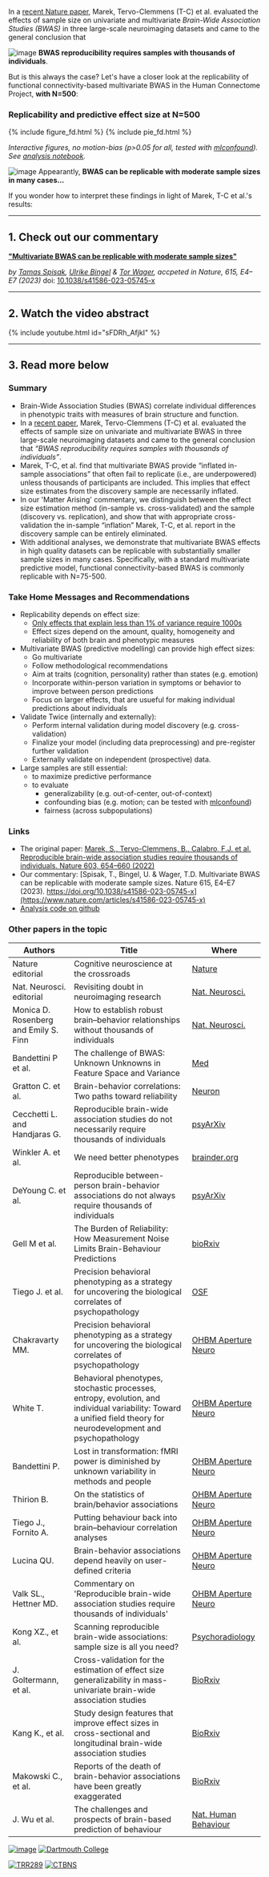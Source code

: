 In a [recent Nature paper](https://doi.org/10.1038/s41586-022-04492-9), Marek, Tervo-Clemmens (T-C) et al. evaluated the effects of sample size on univariate and multivariate *Brain-Wide Association Studies (BWAS)* in three large-scale neuroimaging datasets and came to the general conclusion that 

![image](https://user-images.githubusercontent.com/21124251/209202814-3c8bbc78-0800-42ba-b721-f063d1bc2582.png) **BWAS reproducibility requires samples with thousands of individuals**. 

But is this always the case? Let's have a closer look at the replicability of functional connectivity-based multivariate BWAS in the Human Connectome Project, **with N=500**:
 
### Replicability and predictive effect size at N=500
{% include figure_fd.html %}
{% include pie_fd.html %}   

*Interactive figures, no motion-bias (p>0.05 for all, tested with [mlconfound](https://mlconfound.readthedocs.io/en/latest/)). See [analysis notebook](https://github.com/spisakt/BWAS_comment/blob/master/multivariate_BWAS_replicability_analysis_FC_extensive_motion.ipynb).*

![image](https://user-images.githubusercontent.com/21124251/209199998-00f467fd-491f-4ac1-b35e-a6b8484691e4.png)
Appearantly, **BWAS can be replicable with moderate sample sizes in many cases...**

If you wonder how to interpret these findings in light of Marek, T-C et al.'s results:

-----------------

## 1. Check out our commentary

[**"Multivariate BWAS can be replicable with moderate sample sizes"**](https://www.nature.com/articles/s41586-023-05745-x)

*by [Tamas Spisak](https://pni-lab.github.io/), [Ulrike Bingel](https://www.bingellab.de/people/) & [Tor Wager](https://sites.dartmouth.edu/canlab/), accpeted in Nature, 615, E4–E7 (2023)* doi: [10.1038/s41586-023-05745-x](https://doi.org/10.1038/s41586-023-05745-x)

-----------------

## 2. Watch the video abstract

{% include youtube.html id="sFDRh_AfjkI" %}

-----------------

## <a name="summary"></a> 3. Read more below

### **Summary**
- Brain-Wide Association Studies (BWAS) correlate individual differences in phenotypic traits with measures of brain structure and function.
- In a [recent paper](https://doi.org/10.1038/s41586-022-04492-9), Marek, Tervo-Clemmens (T-C) et al. evaluated the effects of sample size on univariate and multivariate BWAS in three large-scale neuroimaging datasets and came to the general conclusion that *“BWAS reproducibility requires samples with thousands of individuals”*. 
- Marek, T-C, et al. find that multivariate BWAS provide “inflated in-sample associations” that often fail to replicate (i.e., are underpowered) unless thousands of participants are included. This implies that effect size estimates from the discovery sample are necessarily inflated.
- In our 'Matter Arising' commentary, we distinguish between the effect size estimation method (in-sample vs. cross-validated) and the sample (discovery vs. replication), and show that with appropriate cross-validation the in-sample “inflation” Marek, T-C, et al. report in the discovery sample can be entirely eliminated. 
- With additional analyses, we demonstrate that multivariate BWAS effects in high quality datasets can be replicable with substantially smaller sample sizes in many cases. Specifically, with a standard multivariate predictive model, functional connectivity-based BWAS is commonly replicable with N=75-500.

### **Take Home Messages and Recommendations**
- Replicability depends on effect size:
  - [Only effects that explain less than 1% of variance require 1000s](https://github.com/spisakt/BWAS_comment/blob/master/sim_effect_size.ipynb)
  - Effect sizes depend on the amount, quality, homogeneity and reliability of both brain and phenotypic measures
- Multivariate BWAS (predictive modelling) can provide high effect sizes:
  - Go multivariate 
  - Follow methodological recommendations
  - Aim at traits (cognition, personality) rather than states (e.g. emotion)
  - Incorporate within-person variation in symptoms or behavior to improve between person predictions
  - Focus on larger effects, that are usueful for making individual predictions about individuals
- Validate Twice (internally and externally):
  - Perform internal validation during model discovery (e.g. cross-validation)
  - Finalize your model (including data preprocessing) and pre-register further validation
  - Externally validate on independent (prospective) data.
- Large samples are still essential:
  - to maximize predictive performance
  - to evaluate 
    - generalizability (e.g. out-of-center, out-of-context)
    - confounding bias (e.g. motion; can be tested with [mlconfound](https://mlconfound.readthedocs.io/en/latest/))
    - fairness (across subpopulations)

### <a name="links"></a> **Links**
- The original paper: [Marek, S., Tervo-Clemmens, B., Calabro, F.J. et al. Reproducible brain-wide association studies require thousands of individuals. Nature 603, 654–660 (2022)](https://doi.org/10.1038/s41586-022-04492-9)
- Our commentary: [Spisak, T., Bingel, U. & Wager, T.D. Multivariate BWAS can be replicable with moderate sample sizes. Nature 615, E4–E7 (2023). https://doi.org/10.1038/s41586-023-05745-x](https://www.nature.com/articles/s41586-023-05745-x)
- [Analysis code on github](https://github.com/spisakt/BWAS_comment)


### **Other papers in the topic**


| Authors                               | Title                                                                                                      | Where                                                                                                               |
|---------------------------------------|------------------------------------------------------------------------------------------------------------|---------------------------------------------------------------------------------------------------------------------|
| Nature editorial                 | Cognitive neuroscience at the crossroads                                                                  | [Nature](https://www.nature.com/articles/d41586-022-02283-w)                                                |
| Nat. Neurosci. editorial          | Revisiting doubt in neuroimaging research                                                                  | [Nat. Neurosci.](https://www.nature.com/articles/s41593-022-01125-2)                                                |
| Monica D. Rosenberg and Emily S. Finn | How to establish robust brain–behavior relationships without thousands of individuals                      | [Nat. Neurosci.](https://www.nature.com/articles/s41593-022-01110-9)                                                |
| Bandettini P et al.                   | The challenge of BWAS: Unknown Unknowns in Feature Space and Variance                                      | [Med](http://www.thebrainblog.org/2022/07/04/the-challenge-of-bwas-unknown-unknowns-in-feature-space-and-variance/) |
| Gratton C. et al.                     | Brain-behavior correlations: Two paths toward reliability                                                  | [Neuron](https://www.cell.com/neuron/fulltext/S0896-6273(22)00363-4)                                                |
| Cecchetti L. and Handjaras G.         | Reproducible brain-wide association studies do not necessarily require thousands of individuals     | [psyArXiv](https://psyarxiv.com/c8xwe)                                                                              |
| Winkler A. et al.                     | We need better phenotypes                                                                                  | [brainder.org](https://brainder.org/2022/05/04/we-need-better-phenotypes/)                                          |
| DeYoung C. et al.                     | Reproducible between-person brain-behavior associations do not always require thousands of individuals                              | [psyArXiv](https://psyarxiv.com/sfnmk)                                                                              |
| Gell M et al.                         | The Burden of Reliability: How Measurement Noise Limits Brain-Behaviour Predictions                        | [bioRxiv](https://www.biorxiv.org/content/10.1101/2023.02.09.527898v1 )                                             |
| Tiego J. et al.                       | Precision behavioral phenotyping as a strategy for uncovering the biological correlates of psychopathology | [OSF](https://osf.io/geh6q/)                                                                                        |
| Chakravarty MM.                       | Precision behavioral phenotyping as a strategy for uncovering the biological correlates of psychopathology | [OHBM Aperture Neuro](https://www.humanbrainmapping.org/files/Aperture%20Neuro/BWAS_1_Introduction_Chakravarty.pdf)            | 
| White T.                       | Behavioral phenotypes, stochastic processes, entropy, evolution, and individual variability: Toward a unified field theory for neurodevelopment and psychopathology | [OHBM Aperture Neuro](https://www.humanbrainmapping.org/files/Aperture%20Neuro/BWAS_2_Commentary_White.pdf)            | 
| Bandettini P.                       | Lost in transformation: fMRI power is diminished by unknown variability in methods and people | [OHBM Aperture Neuro](https://www.humanbrainmapping.org/files/Aperture%20Neuro/BWAS_3_Commentary_Bandettini.pdf)            | 
| Thirion B.                       | On the statistics of brain/behavior associations | [OHBM Aperture Neuro](https://www.humanbrainmapping.org/files/Aperture%20Neuro/BWAS_4_Commentary_Thirion.pdf)           | 
| Tiego J., Fornito A.                     | Putting behaviour back into brain–behaviour correlation analyses | [OHBM Aperture Neuro](https://www.humanbrainmapping.org/files/Aperture%20Neuro/BWAS_5_Commentary_Tiego.pdf)            | 
| Lucina QU.                     | Brain-behavior associations depend heavily on user-defined criteria | [OHBM Aperture Neuro](https://www.humanbrainmapping.org/files/Aperture%20Neuro/BWAS_5_Commentary_Tiego.pdf) | 
| Valk SL., Hettner MD.                     | Commentary on 'Reproducible brain-wide association studies require thousands of individuals' | [OHBM Aperture Neuro](https://www.humanbrainmapping.org/files/Aperture%20Neuro/BWAS_7_Commentary_ValkHettwer.pdf)            | 
| Kong XZ., et al.                   | Scanning reproducible brain-wide associations: sample size is all you need? | [Psychoradiology](https://academic.oup.com/psyrad/article/2/3/67/6758324)            | 
| J. Goltermann, et al. | Cross-validation for the estimation of effect size generalizability in mass-univariate brain-wide association studies | [BioRxiv](https://www.biorxiv.org/content/10.1101/2023.03.29.534696v1.abstract) | 
| Kang K., et al. | Study design features that improve effect sizes in cross-sectional and longitudinal brain-wide association studies | [BioRxiv](https://doi.org/10.1101/2023.05.29.542742) |
| Makowski C., et al. | Reports of the death of brain-behavior associations have been greatly exaggerated |[BioRxiv](https://www.biorxiv.org/content/10.1101/2023.06.16.545340v1) |
| J. Wu et al.  | The challenges and prospects of brain-based prediction of behaviour | [Nat. Human Behaviour](https://www.nature.com/articles/s41562-023-01670-1) | 










[![image](https://user-images.githubusercontent.com/21124251/209312014-c678b6fd-285b-4ee6-ae68-7ef44e2bc8a9.png)]([https://www.uk-essen.de/en/](https://www.uk-essen.de/))
[![Dartmouth College](https://user-images.githubusercontent.com/21124251/209313115-331e3b93-e4b3-4c42-ae18-bba08b492e89.png)](https://home.dartmouth.edu/)

[![TRR289](https://user-images.githubusercontent.com/21124251/209311641-ab03af1f-67e8-49c0-b4b4-f43b9ae40996.png)](https://treatment-expectation.de/)
[![CTBNS](https://user-images.githubusercontent.com/21124251/209311740-2383f0cb-4b8e-4562-af97-7e8df268a0df.png)](https://c-tnbs.uk-essen.de/)
